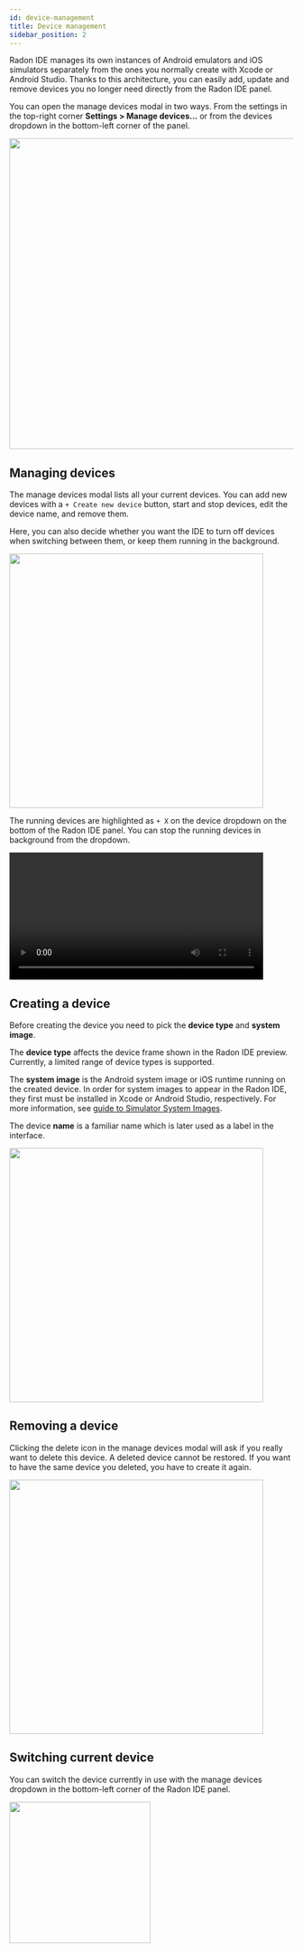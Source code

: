 ```yaml
---
id: device-management
title: Device management
sidebar_position: 2
---
```


Radon IDE manages its own instances of Android emulators and iOS simulators separately from the ones you normally create with Xcode or Android Studio. Thanks to this architecture, you can easily add, update and remove devices you no longer need directly from the Radon IDE panel.

You can open the manage devices modal in two ways. From the settings in the top-right corner **Settings > Manage devices...** or from the devices dropdown in the bottom-left corner of the panel.

<img width="550" src="/img/docs/ide_how_to_manage_devices.png" className="shadow-image" />

## Managing devices

The manage devices modal lists all your current devices. You can add new devices with a `+ Create new device` button, start and stop devices, edit the device name, and remove them.

Here, you can also decide whether you want the IDE to turn off devices when switching between them, or keep them running in the background.

<img width="450" src="/img/docs/ide_manage_devices_modal.png" className="shadow-image" />

The running devices are highlighted as `+ X` on the device dropdown on the bottom of the Radon IDE panel. You can stop the running devices in background from the dropdown.

<video autoPlay loop width="450" controls className="shadow-image">
  <source src="/video/ide_running_devices.mp4" type="video/mp4"/>
</video>

## Creating a device

Before creating the device you need to pick the **device type** and **system image**.

The **device type** affects the device frame shown in the Radon IDE preview. Currently, a limited range of device types is supported.

The **system image** is the Android system image or iOS runtime running on the created device. In order for system images to appear in the Radon IDE, they first must be installed in Xcode or Android Studio, respectively. For more information, see [guide to Simulator System Images](/docs/guides/simulators).

The device **name** is a familiar name which is later used as a label in the interface.

<img width="450" src="/img/docs/ide_add_device.png" className="shadow-image" />

## Removing a device

Clicking the delete icon in the manage devices modal will ask if you really want to delete this device. A deleted device cannot be restored. If you want to have the same device you deleted, you have to create it again.

<img width="450" src="/img/docs/ide_remove_device.png" className="shadow-image" />

## Switching current device

You can switch the device currently in use with the manage devices dropdown in the bottom-left corner of the Radon IDE panel.

<img width="250" src="/img/docs/ide_manage_devices.png" />
